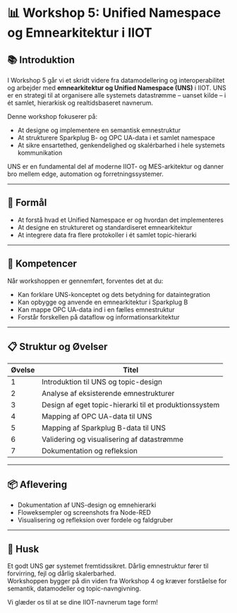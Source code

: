 # 📊 Workshop 5: Unified Namespace og Emnearkitektur i IIOT

## 📚 Introduktion
I Workshop 5 går vi et skridt videre fra datamodellering og interoperabilitet og arbejder med **emnearkitektur og Unified Namespace (UNS)** i IIOT. UNS er en strategi til at organisere alle systemets datastrømme – uanset kilde – i ét samlet, hierarkisk og realtidsbaseret navnerum.

Denne workshop fokuserer på:
- At designe og implementere en semantisk emnestruktur
- At strukturere Sparkplug B- og OPC UA-data i et samlet namespace
- At sikre ensartethed, genkendelighed og skalérbarhed i hele systemets kommunikation

UNS er en fundamental del af moderne IIOT- og MES-arkitektur og danner bro mellem edge, automation og forretningssystemer.

---

## 🎯 Formål
- At forstå hvad et Unified Namespace er og hvordan det implementeres
- At designe en struktureret og standardiseret emnearkitektur
- At integrere data fra flere protokoller i ét samlet topic-hierarki

---

## 🧠 Kompetencer
Når workshoppen er gennemført, forventes det at du:
- Kan forklare UNS-konceptet og dets betydning for dataintegration
- Kan opbygge og anvende en emnearkitektur i Sparkplug B
- Kan mappe OPC UA-data ind i en fælles emnestruktur
- Forstår forskellen på dataflow og informationsarkitektur

---

## 📋 Struktur og Øvelser
| Øvelse | Titel |
|--------|-------|
| 1 | Introduktion til UNS og topic-design |
| 2 | Analyse af eksisterende emnestrukturer |
| 3 | Design af eget topic-hierarki til et produktionssystem |
| 4 | Mapping af OPC UA-data til UNS |
| 5 | Mapping af Sparkplug B-data til UNS |
| 6 | Validering og visualisering af datastrømme |
| 7 | Dokumentation og refleksion |

---

## 📦 Aflevering
- Dokumentation af UNS-design og emnehierarki
- Floweksempler og screenshots fra Node-RED
- Visualisering og refleksion over fordele og faldgruber

---

## 📢 Husk
Et godt UNS gør systemet fremtidssikret. Dårlig emnestruktur fører til forvirring, fejl og dårlig skalerbarhed.  
Workshoppen bygger på din viden fra Workshop 4 og kræver forståelse for semantik, datamodeller og topic-navngivning.

Vi glæder os til at se dine IIOT-navnerum tage form!

